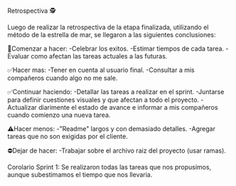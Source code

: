 Retrospectiva 🕵️

Luego de realizar la retrospectiva de la etapa finalizada, utilizando el método de la estrella de mar, se llegaron a las siguientes conclusiones:

🔘Comenzar a hacer:
    -Celebrar los exitos.
    -Estimar tiempos de cada tarea.
    -Evaluar como afectan las tareas actuales a las futuras.

✅Hacer mas:
    -Tener en cuenta al usuario final.
    -Consultar a mis compañeros cuando algo no me sale.
    
✅Continuar haciendo:
    -Detallar las tareas a realizar en el sprint.
    -Juntarse para definir cuestiones visuales y que afectan a todo el proyecto.
    -Actualizar diarimente el estado de avance e informar a mis compañeros cuando comienzo una nueva tarea.

⚠️Hacer menos:
    -"Readme" largos y con demasiado detalles.
    -Agregar tareas que no son exigidas por el cliente.

⛔Dejar de hacer:
    -Trabajar sobre el archivo raiz del proyecto (usar ramas).


Corolario Sprint 1:
    Se realizaron todas las tareas que nos propusimos, aunque subestimamos el tiempo que nos llevaria.

